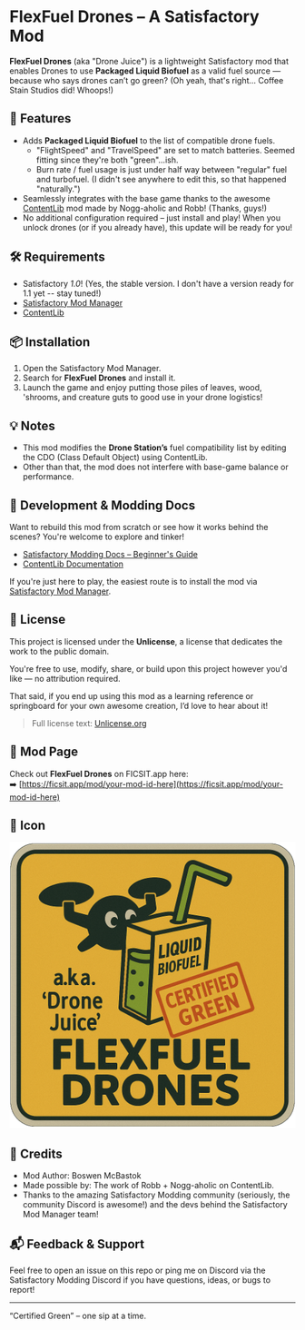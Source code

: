 # FlexFuel Drones – A Satisfactory Mod

**FlexFuel Drones** (aka "Drone Juice") is a lightweight Satisfactory mod that enables Drones to use **Packaged Liquid Biofuel** as a valid fuel source — because who says drones can’t go green? (Oh yeah, that's right... Coffee Stain Studios did! Whoops!)

## 🚀 Features

- Adds **Packaged Liquid Biofuel** to the list of compatible drone fuels.
  - "FlightSpeed" and "TravelSpeed" are set to match batteries. Seemed fitting since they're both "green"...ish.
  - Burn rate / fuel usage is just under half way between "regular" fuel and turbofuel. (I didn't see anywhere to edit this, so that happened "naturally.")
- Seamlessly integrates with the base game thanks to the awesome [ContentLib](https://ficsit.app/mod/ContentLib) mod made by Nogg-aholic and Robb! (Thanks, guys!)
- No additional configuration required – just install and play! When you unlock drones (or if you already have), this update will be ready for you!

## 🛠 Requirements

- Satisfactory *1.0*! (Yes, the stable version. I don't have a version ready for 1.1 yet -- stay tuned!)
- [Satisfactory Mod Manager](https://ficsit.app/)
- [ContentLib](https://ficsit.app/mod/ContentLib)

## 📦 Installation

1. Open the Satisfactory Mod Manager.
2. Search for **FlexFuel Drones** and install it.
3. Launch the game and enjoy putting those piles of leaves, wood, 'shrooms, and creature guts to good use in your drone logistics!

## 💡 Notes

- This mod modifies the **Drone Station’s** fuel compatibility list by editing the CDO (Class Default Object) using ContentLib.
- Other than that, the mod does not interfere with base-game balance or performance.

## 🔧 Development & Modding Docs

Want to rebuild this mod from scratch or see how it works behind the scenes? You're welcome to explore and tinker!

- [Satisfactory Modding Docs – Beginner's Guide](https://docs.ficsit.app/satisfactory-modding/latest/Development/BeginnersGuide/index.html)
- [ContentLib Documentation](https://docs.ficsit.app/contentlib/latest/index.html)

If you're just here to play, the easiest route is to install the mod via [Satisfactory Mod Manager](https://ficsit.app/).

## 📝 License

This project is licensed under the **Unlicense**, a license that dedicates the work to the public domain.

You're free to use, modify, share, or build upon this project however you'd like — no attribution required.

That said, if you end up using this mod as a learning reference or springboard for your own awesome creation, I’d love to hear about it!

> Full license text: [Unlicense.org](https://unlicense.org/)

## 🔗 Mod Page

Check out **FlexFuel Drones** on FICSIT.app here:  
➡️ [https://ficsit.app/mod/your-mod-id-here](https://ficsit.app/mod/your-mod-id-here) 

## 📸 Icon

![FlexFuel Drones Logo](Resources/Icon128.png)

## 🤝 Credits

- Mod Author: Boswen McBastok
- Made possible by: The work of Robb + Nogg-aholic on ContentLib.
- Thanks to the amazing Satisfactory Modding community (seriously, the community Discord is awesome!) and the devs behind the Satisfactory Mod Manager team!

## 📬 Feedback & Support

Feel free to open an issue on this repo or ping me on Discord via the Satisfactory Modding Discord if you have questions, ideas, or bugs to report!

---
“Certified Green” – one sip at a time.
